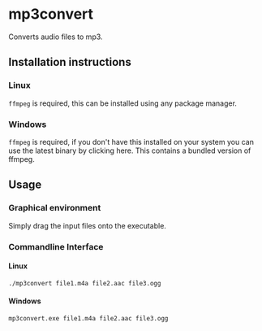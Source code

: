 # mp3convert
Converts audio files to mp3.

## Installation instructions

### Linux
```ffmpeg``` is  required, this can be installed using any package manager.

### Windows
```ffmpeg``` is required, if you don't have this installed on your system you can use the latest binary by clicking here. This contains a bundled version of ffmpeg.

## Usage

### Graphical environment
Simply drag the input files onto the executable.

### Commandline Interface

#### Linux
```./mp3convert file1.m4a file2.aac file3.ogg```

#### Windows
```mp3convert.exe file1.m4a file2.aac file3.ogg```